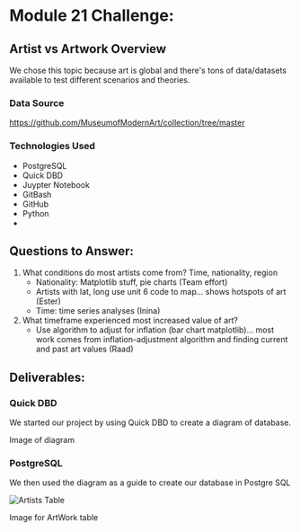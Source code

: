 # Module 21 Challenge: 

## Artist vs Artwork Overview
We chose this topic because art is global and there's tons of data/datasets available to test different scenarios and theories. 

### Data Source
https://github.com/MuseumofModernArt/collection/tree/master

### Technologies Used
   - PostgreSQL
   - Quick DBD
   - Juypter Notebook
   - GitBash
   - GitHub
   - Python
   - 
## Questions to Answer:
1. What conditions do most artists come from? Time, nationality, region
   - Nationality: Matplotlib stuff, pie charts (Team effort)
   - Artists with lat, long use unit 6 code to map... shows hotspots of art (Ester)
   - Time: time series analyses (Inina)
2. What timeframe experienced most increased value of art? 
   - Use algorithm to adjust for inflation (bar chart matplotlib)... most work comes from inflation-adjustment algorithm and finding current and past art values (Raad)
    
## Deliverables:   
    
### Quick DBD
We started our project by using Quick DBD to create a diagram of database.

Image of diagram

### PostgreSQL
We then used the diagram as a guide to create our database in Postgre SQL

![Artists Table](https://github.com/Locdintech/Neural_Network_Charity_Analysis/assets/116410666/341ed002-ac1f-4712-82f4-4fa311147e03)

Image for ArtWork table
